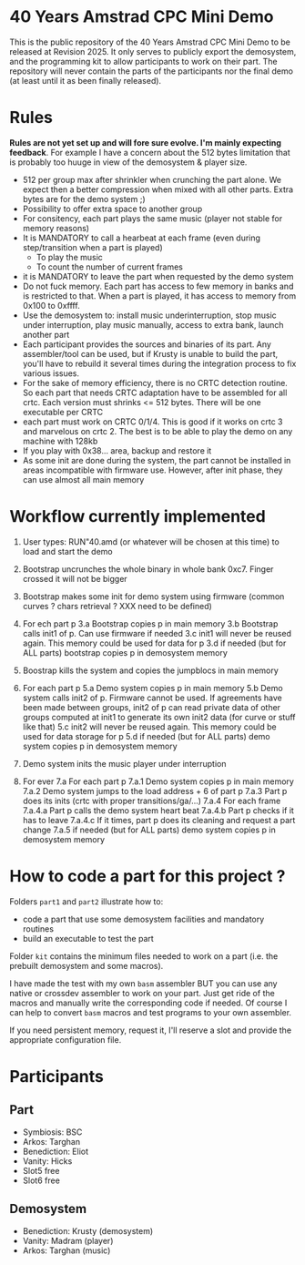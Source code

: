 # 40 Years Amstrad CPC Mini Demo


This is the public repository of the 40 Years Amstrad CPC Mini Demo to be released at Revision 2025.
It only serves to publicly export the demosystem, and the programming kit to allow participants to work on their part.
The repository will never contain the parts of the participants nor the final demo (at least until it as been finally released).


# Rules


**Rules are not yet set up and will fore sure evolve. I'm mainly expecting feedback**. For example I have a concern about the 512 bytes limitation that is probably too huuge in view of the demosystem & player size.

 - 512 per group max after shrinkler when crunching the part alone. We expect then a better compression when mixed with all other parts. Extra bytes are for the demo system ;)
 - Possibility to offer extra space to another group
 - For consitency, each part plays the same music (player not stable for memory reasons)
 - It is MANDATORY to call a hearbeat at each frame (even during step/transition when a part is played)
   * To play the music
   * To count the number of current frames
 - it is MANDATORY to leave the part when requested by the demo system
 - Do not fuck memory. Each part has access to few memory in banks and is restricted to that. When a part is played, it has access to memory from 0x100 to 0xffff.
 - Use the demosystem to: install music underinterruption, stop music under interruption, play music manually, access to extra bank, launch another part
 - Each participant provides the sources and binaries of its part. Any assembler/tool can be used, but if Krusty is unable to build the part, you'll have to rebuild it several times during the integration process to fix various issues.
 - For the sake of memory efficiency, there is no CRTC detection routine. So each part that needs CRTC adaptation have to be assembled for all crtc. Each version must shrinks <= 512 bytes. There will be one executable per CRTC
 - each part must work on CRTC 0/1/4. This is good if it works on crtc 3 and marvelous on crtc 2. The best is to be able to play the demo on any machine with 128kb
 - If you play with 0x38... area, backup and restore it
 - As some init are done during the system, the part cannot be installed in areas incompatible with firmware use. However, after init phase, they can use almost all main memory

# Workflow currently implemented

1. User types: RUN"40.amd (or whatever will be chosen at this time) to load and start the demo

2. Bootstrap uncrunches the whole binary in whole bank 0xc7. Finger crossed it will not be bigger
3. Bootstrap makes some init for demo system using firmware (common curves ? chars retrieval ? XXX need to be defined)
3. For ech part p
 3.a Bootstrap copies p in main memory
 3.b Bootstrap calls init1 of p. Can use firmware if needed
 3.c init1 will never be reused again. This memory could be used for data for p
 3.d if needed (but for ALL parts) bootstrap copies p in demosystem memory

4. Boostrap kills the system and copies the jumpblocs in main memory
5. For each part p
 5.a Demo system copies p in main memory
 5.b Demo system calls init2 of p. Firmware cannot be used.
     If agreements have been made between groups, init2 of p can read private data of other groups computed at init1 to generate its own init2 data (for curve or stuff like that)
 5.c init2 will never be reused again. This memory could be used for data storage for p
 5.d if needed (but for ALL parts) demo system  copies p in demosystem memory
6. Demo system inits the music player under interruption

7. For ever
  7.a For each part p
   7.a.1 Demo system copies p in main memory
   7.a.2 Demo system jumps to the load address + 6 of part p
   7.a.3 Part p does its inits (crtc with proper transitions/ga/...)
   7.a.4 For each frame
      7.a.4.a Part p calls the demo system heart beat
	  7.a.4.b Part p checks if it has to leave
	  7.a.4.c If it times, part p does its cleaning and request a part change
   7.a.5 if needed (but for ALL parts) demo system  copies p in demosystem memory


# How to code a part for this project ?

Folders `part1`  and `part2` illustrate how to:
- code a part that use some demosystem facilities and mandatory routines
- build an executable to test the part

Folder `kit` contains the minimum files needed to work on a part (i.e. the prebuilt demosystem and some macros).

I have made the test with my own `basm` assembler BUT you can use any native or crossdev assembler to work on your part.
Just get ride of the macros and manually write the corresponding code if needed.
Of  course I can help to convert `basm` macros and test programs  to your own assembler.

If you need persistent memory, request it, I'll reserve a slot and provide the appropriate configuration file.



# Participants

## Part

- Symbiosis: BSC
- Arkos: Targhan
- Benediction: Eliot
- Vanity: Hicks 
- Slot5 free
- Slot6 free

## Demosystem

 - Benediction: Krusty (demosystem)
 - Vanity: Madram (player)
 - Arkos: Targhan (music)
